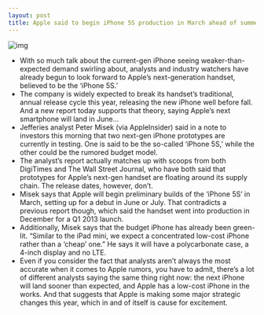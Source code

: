 ```yaml
---
layout: post
title: Apple said to begin iPhone 5S production in March ahead of summer launch
---
```

![img](http://media.idownloadblog.com/wp-content/uploads/2011/04/foxconn-ss-e1304019040389.jpg)
* With so much talk about the current-gen iPhone seeing weaker-than-expected demand swirling about, analysts and industry watchers have already begun to look forward to Apple’s next-generation handset, believed to be the ‘iPhone 5S.’
* The company is widely expected to break its handset’s traditional, annual release cycle this year, releasing the new iPhone well before fall. And a new report today supports that theory, saying Apple’s next smartphone will land in June…
* Jefferies analyst Peter Misek (via AppleInsider) said in a note to investors this morning that two next-gen iPhone prototypes are currently in testing. One is said to be the so-called ‘iPhone 5S,’ while the other could be the rumored budget model.
* The analyst’s report actually matches up with scoops from both DigiTimes and The Wall Street Journal, who have both said that prototypes for Apple’s next-gen handset are floating around its supply chain. The release dates, however, don’t.
* Misek says that Apple will begin preliminary builds of the ‘iPhone 5S’ in March, setting up for a debut in June or July. That contradicts a previous report though, which said the handset went into production in December for a Q1 2013 launch.
* Additionally, Misek says that the budget iPhone has already been green-lit. “Similar to the iPad mini, we expect a concentrated low-cost iPhone rather than a ‘cheap’ one.” He says it will have a polycarbonate case, a 4-inch display and no LTE.
* Even if you consider the fact that analysts aren’t always the most accurate when it comes to Apple rumors, you have to admit, there’s a lot of different analysts saying the same thing right now: the next iPhone will land sooner than expected, and Apple has a low-cost iPhone in the works. And that suggests that Apple is making some major strategic changes this year, which in and of itself is cause for excitement.

